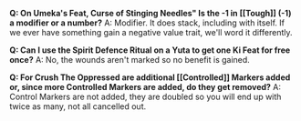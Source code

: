**Q: On Umeka's Feat, Curse of Stinging Needles" Is the -1 in [[Tough]] (-1) a modifier or a number?**
A: Modifier. It does stack, including with itself. If we ever have something gain a negative value trait, we'll word it differently.

**Q: Can I use the Spirit Defence Ritual on a Yuta to get one Ki Feat for free once?**
A: No, the wounds aren't marked so no benefit is gained.

**Q: For Crush The Oppressed are additional [[Controlled]] Markers added or, since more Controlled Markers are added, do they get removed?**
A: Control Markers are not added, they are doubled so you will end up with twice as many, not all cancelled out.